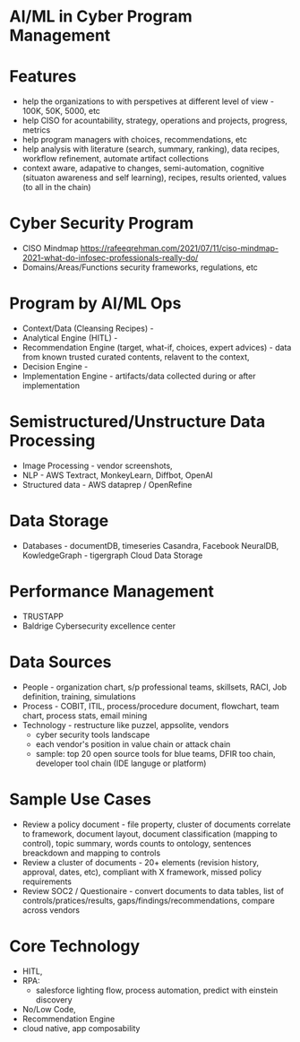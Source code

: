 # AI/ML in Cyber Program Management

# Features 
  - help the organizations to with perspetives at different level of view - 100K, 50K, 5000, etc
  - help CISO for acountability, strategy, operations and projects, progress, metrics
  - help program managers with choices, recommendations, etc
  - help analysis with literature (search, summary, ranking), data recipes, workflow refinement, automate artifact collections
  - context aware, adapative to changes, semi-automation, cognitive (situaton awareness and self learning), recipes, results oriented, values (to all in the chain) 
  
# Cyber Security Program

  - CISO Mindmap https://rafeeqrehman.com/2021/07/11/ciso-mindmap-2021-what-do-infosec-professionals-really-do/
   - Domains/Areas/Functions security frameworks, regulations, etc

# Program by AI/ML Ops
  - Context/Data (Cleansing Recipes) - 
  - Analytical Engine (HITL) - 
  - Recommendation Engine (target, what-if, choices, expert advices) - data from known trusted curated contents, relavent to the context,
  - Decision Engine - 
  - Implementation Engine - artifacts/data collected during or after implementation 

# Semistructured/Unstructure Data Processing 
  - Image Processing - vendor screenshots, 
  - NLP - AWS Textract, MonkeyLearn, Diffbot, OpenAI
  - Structured data - AWS dataprep / OpenRefine 

# Data Storage
  - Databases - documentDB, timeseries Casandra, Facebook NeuralDB, KowledgeGraph - tigergraph
  Cloud Data Storage 

# Performance Management 
  - TRUSTAPP
  - Baldrige Cybersecurity excellence center

# Data Sources
  - People - organization chart, s/p professional teams, skillsets, RACI, Job definition, training, simulations
  - Process - COBIT, ITIL, process/procedure document, flowchart, team chart, process stats, email mining
  - Technology - restructure like puzzel, appsolite, vendors
     - cyber security tools landscape
     - each vendor's position in value chain or attack chain
     - sample: top 20 open source tools for blue teams, DFIR too chain, developer tool chain (IDE languge or platform) 

# Sample Use Cases
  - Review a policy document - file property, cluster of documents correlate to framework, document layout, document classification (mapping to control), topic summary,    words counts to ontology,  sentences breackdown and mapping to controls
  - Review a cluster of documents - 20+ elements (revision history, approval, dates, etc), compliant with X framework, missed    policy requirements
  - Review SOC2 / Questionaire - convert documents to data tables, list of controls/pratices/results, gaps/findings/recommendations, compare across vendors 
  

# Core Technology 
  - HITL, 
  - RPA: 
     -  salesforce lighting flow, process automation, predict with einstein discovery
  - No/Low Code, 
  - Recommendation Engine 
  - cloud native, app composability

